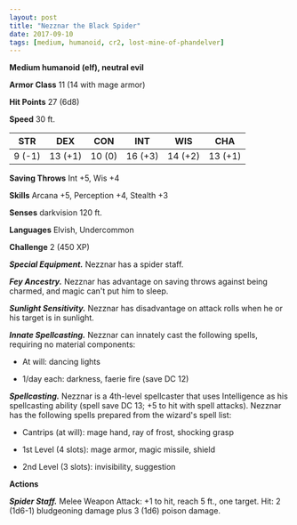 ```yaml
---
layout: post
title: "Nezznar the Black Spider"
date: 2017-09-10
tags: [medium, humanoid, cr2, lost-mine-of-phandelver]
---
```


**Medium humanoid (elf), neutral evil**

**Armor Class** 11 (14 with mage armor)

**Hit Points** 27 (6d8)

**Speed** 30 ft.

|   STR   |   DEX   |   CON   |   INT   |   WIS   |   CHA   |
|:-----:|:-----:|:-----:|:-----:|:-----:|:-----:|
| 9 (-1) | 13 (+1) | 10 (0) | 16 (+3) | 14 (+2) | 13 (+1) |

**Saving Throws** Int +5, Wis +4

**Skills** Arcana +5, Perception +4, Stealth +3

**Senses** darkvision 120 ft.

**Languages** Elvish, Undercommon

**Challenge** 2 (450 XP)

***Special Equipment.*** Nezznar has a spider staff.

***Fey Ancestry.*** Nezznar has advantage on saving throws against being charmed, and magic can't put him to sleep.

***Sunlight Sensitivity.*** Nezznar has disadvantage on attack rolls when he or his target is in sunlight.

***Innate Spellcasting.*** Nezznar can innately cast the following spells, requiring no material components: 

* At will: dancing lights

* 1/day each: darkness, faerie fire (save DC 12)

***Spellcasting.*** Nezznar is a 4th-level spellcaster that uses Intelligence as his spellcasting ability (spell save DC 13; +5 to hit with spell attacks). Nezznar has the following spells prepared from the wizard's spell list: 

* Cantrips (at will): mage hand, ray of frost, shocking grasp

* 1st Level (4 slots): mage armor, magic missile, shield

* 2nd Level (3 slots): invisibility, suggestion

**Actions**

***Spider Staff.*** Melee Weapon Attack: +1 to hit, reach 5 ft., one target. Hit: 2 (1d6-1) bludgeoning damage plus 3 (1d6) poison damage.

